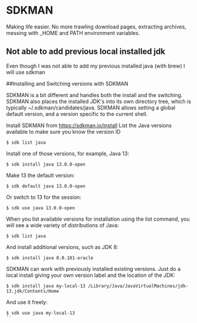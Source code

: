 # SDKMAN
Making life easier. No more trawling download pages, extracting archives, 
messing with _HOME and PATH environment variables.

## Not able to add previous local installed jdk
Even though I was not able to add my previous installed java (with brew) I will use sdkman

##Installing and Switching versions with SDKMAN

SDKMAN is a bit different and handles both the install and the switching. SDKMAN also places the installed JDK's into its own directory tree, which is typically ~/.sdkman/candidates/java. SDKMAN allows setting a global default version, and a version specific to the current shell.

Install SDKMAN from https://sdkman.io/install
List the Java versions available to make sure you know the version ID

```shell script
$ sdk list java
```
Install one of those versions, for example, Java 13:
```shell script
$ sdk install java 13.0.0-open
``` 
Make 13 the default version:
```shell script
$ sdk default java 13.0.0-open
```
Or switch to 13 for the session:
```shell script
$ sdk use java 13.0.0-open
```
When you list available versions for installation using the list command, you will see a wide variety of distributions of Java:
```shell script
$ sdk list java
```
And install additional versions, such as JDK 8:
```shell script
$ sdk install java 8.0.181-oracle
```
SDKMAN can work with previously installed existing versions. Just do a local install giving your own version label and the location of the JDK:

```shell script
$ sdk install java my-local-13 /Library/Java/JavaVirtualMachines/jdk-13.jdk/Contents/Home
```
And use it freely:
```shell script
$ sdk use java my-local-13
``
